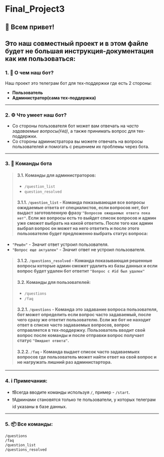 # Final_Project3
## 👋 Всем привет! 
Это наш совместный проект и в этом файле будет не большая инструкция-документация как им пользоваться:
--- 
### 1. 🧠 О чем наш бот?
Наш проект это телеграм бот для тех-поддержки где есть 2 стороны:
- **Пользователь**
- **Администратор(сама тех-поддержка)**
--- 
### 2. ⚙️ Что умеет наш бот?
- Со стороны пользователя бот может вам отвечать на *часто задаваемые вопросы(`FAQ`)*, а также принимать вопрос для тех-поддержки.
- Со стороны администратора вы можете отвечать на вопросы пользователей и помогать с решением их проблемы через бота.
---
### 3.  💬  Команды бота
> ####  3.1. Команды для администраторов:
>  - `/question_list` 
>  - `question_resolved`
> #### 3.1.1. `/question_list` - Команда показывающая все вопросы ожидаемые ответа от специалистов, если вопросов нет, бот выдаст заготовленную фразу `"Вопросов ожидаемых ответа пока нет"`. Если же вопросы есть то выйдет список вопросов и админ уже сможет выбрать на какой ответить. После того как админ выбрал вопрос он может на него ответить и после этого пользователю будет предложенно выбрать статус вопроса:
- `"Решён"` - Значит ответ устроил пользователя.
- `"Вопрос еще актуален"` - Значит ответ не устроил пользователя.
> #### 3.1.2. `/questions_resolved` - Команда показывающая решенные вопросы которые админ сможет удалить из базы данных и если вопрос будет удален бот ответит `"Вопрос с #id был удален"`
> #### 3.2. Команды для пользователей:
> - `/questions`
> - `/faq`
> #### 3.2.1. `/questions` -  Команда это задавание вопроса пользователя, бот может определить если вопрос часто задаваемый, после чего сразу же ответит пользователю. Если же бот не находит ответ в списке часто задаваемых вопросов, вопрос отправляется в тех-поддержку. Пользователь вводит свой вопрос после команды и после отправки вопрос получает статус `"Ожидает ответа"`.
> #### 3.2.2. `/faq`  - Команда выдает список часто задаваемыех вопросов где пользователь может найти ответ на свой вопрос и не нагружать лишний раз администартора.
---
### 4. ℹ️ Примечания:
- ❗Всегда вводите команды используя `/`, пример - `/start`.
- ❗Админами становятся только те пользователи, у которых телеграм id указаны в базе данных.
---
### 5. 📦 Все команды:
```bash
/questions
/faq
/question_list
/questions_resolved
